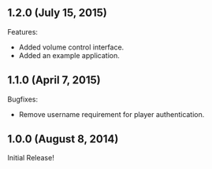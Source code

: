 ## 1.2.0 (July 15, 2015)

Features:
  - Added volume control interface.
  - Added an example application.

## 1.1.0 (April 7, 2015)

Bugfixes:
  - Remove username requirement for player authentication.

## 1.0.0 (August 8, 2014)

Initial Release!
